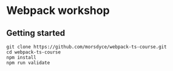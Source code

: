 # Webpack workshop

## Getting started

```
git clone https://github.com/morsdyce/webpack-ts-course.git
cd webpack-ts-course
npm install
npm run validate
```
